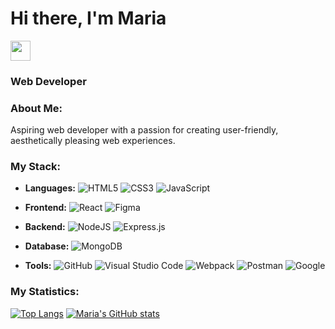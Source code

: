 # Hi there, I'm Maria
<img src="https://github.com/blackcater/blackcater/raw/main/images/Hi.gif" height="32"/>

### Web Developer

### About Me:
Aspiring web developer with a passion for creating user-friendly, aesthetically pleasing web experiences.

### My Stack:
- **Languages:** 
  ![HTML5](https://img.shields.io/badge/html5-%23E34F26.svg?style=for-the-badge&logo=html5&logoColor=white)
  ![CSS3](https://img.shields.io/badge/css3-%231572B6.svg?style=for-the-badge&logo=css3&logoColor=white)
  ![JavaScript](https://img.shields.io/badge/javascript-%23323330.svg?style=for-the-badge&logo=javascript&logoColor=%23F7DF1E)
  
- **Frontend:** 
  ![React](https://img.shields.io/badge/react-%2320232a.svg?style=for-the-badge&logo=react&logoColor=%2361DAFB)
  ![Figma](https://img.shields.io/badge/figma-%23F24E1E.svg?style=for-the-badge&logo=figma&logoColor=white)
  
- **Backend:** 
  ![NodeJS](https://img.shields.io/badge/node.js-6DA55F?style=for-the-badge&logo=node.js&logoColor=white)
  ![Express.js](https://img.shields.io/badge/express.js-%23404d59.svg?style=for-the-badge&logo=express&logoColor=%2361DAFB)
  
- **Database:** 
  ![MongoDB](https://img.shields.io/badge/MongoDB-%234ea94b.svg?style=for-the-badge&logo=mongodb&logoColor=white)
  
- **Tools:** 
  ![GitHub](https://img.shields.io/badge/github-%23121011.svg?style=for-the-badge&logo=github&logoColor=white)
  ![Visual Studio Code](https://img.shields.io/badge/Visual%20Studio%20Code-0078d7.svg?style=for-the-badge&logo=visual-studio-code&logoColor=white)
  ![Webpack](https://img.shields.io/badge/webpack-%238DD6F9.svg?style=for-the-badge&logo=webpack&logoColor=black)
  ![Postman](https://img.shields.io/badge/Postman-FF6C37?style=for-the-badge&logo=postman&logoColor=white)
  ![Google](https://img.shields.io/badge/google-4285F4?style=for-the-badge&logo=google&logoColor=white)

### My Statistics:
[![Top Langs](https://github-readme-stats.vercel.app/api/top-langs/?username=lamariluu)](https://github.com/lamariluu/github-readme-stats)
[![Maria's GitHub stats](https://github-readme-stats.vercel.app/api?username=lamariluu)](https://github.com/lamariluu/github-readme-stats)
